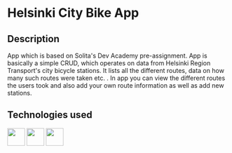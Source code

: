 # Helsinki City Bike App

## Description
App which is based on Solita's Dev Academy pre-assignment. App is basically a simple CRUD, which operates on data from Helsinki Region Transport's city bicycle stations. It lists all the different routes, data on how many such routes were taken etc. . In app you can view the different routes the users took and also add your own route information as well as add new stations.

## Technologies used
<a href="https://cdnlogo.com/logo/next-js_21574.html"><img height="40" src="https://www.cdnlogo.com/logos/n/80/next-js.svg"></a>
<a href="https://cdnlogo.com/logo/prisma_81387.html"><img height="40" src="https://www.cdnlogo.com/logos/p/67/prisma.svg"></a>
<a href="https://cdnlogo.com/logo/postgresql_39744.html"><img height="40" src="https://www.cdnlogo.com/logos/p/93/postgresql.svg"></a>
